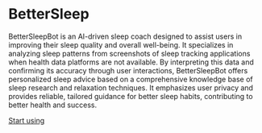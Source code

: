# BetterSleep

BetterSleepBot is an AI-driven sleep coach designed to assist users in improving their sleep quality and overall well-being. It specializes in analyzing sleep patterns from screenshots of sleep tracking applications when health data platforms are not available. By interpreting this data and confirming its accuracy through user interactions, BetterSleepBot offers personalized sleep advice based on a comprehensive knowledge base of sleep research and relaxation techniques. It emphasizes user privacy and provides reliable, tailored guidance for better sleep habits, contributing to better health and success.

[Start using](https://chat.openai.com/g/g-aIn5s6rzr)